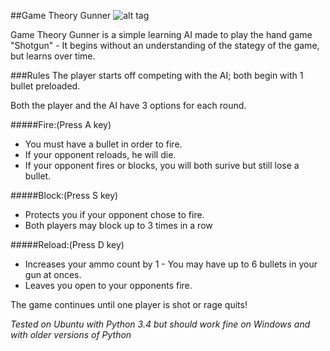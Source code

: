 ##Game Theory Gunner
![alt tag](http://i.imgur.com/iCedTT2.png)

Game Theory Gunner is a simple learning AI made to play the hand game "Shotgun" - It begins without an understanding of the stategy of the game, but learns over time.



###Rules
  The player starts off competing with the AI; both begin with 1 bullet preloaded.
  
Both the player and the AI have 3 options for each round.



#####Fire:(Press A key)
- You must have a bullet in order to fire.
- If your opponent reloads, he will die.
- If your opponent fires or blocks, you will both surive but still lose a bullet.
    
#####Block:(Press S key)
- Protects you if your opponent chose to fire.
- Both players may block up to 3 times in a row

#####Reload:(Press D key)
- Increases your ammo count by 1 - You may have up to 6 bullets in your gun at onces.
- Leaves you open to your opponents fire.
    

      
      
The game continues until one player is shot or rage quits!



*Tested on Ubuntu with Python 3.4 but should work fine on Windows and with older versions of Python*
